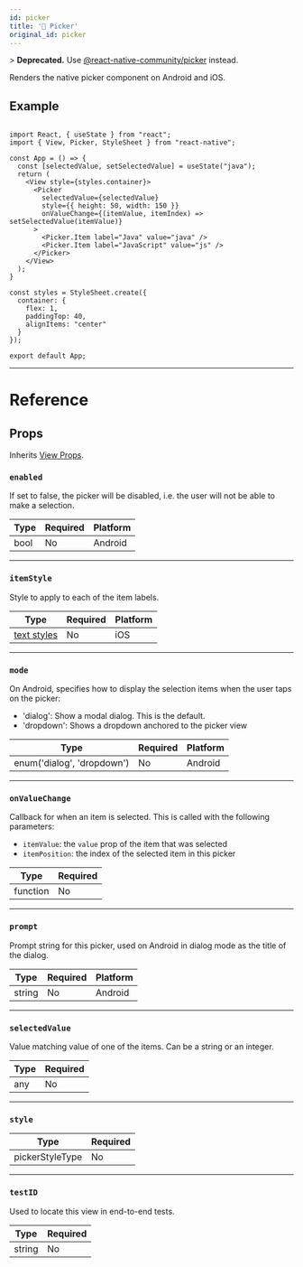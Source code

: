 ```yaml
---
id: picker
title: '🚧 Picker'
original_id: picker
---
```


&gt; **Deprecated.** Use [@react-native-community/picker](https://github.com/react-native-community/react-native-picker) instead.

Renders the native picker component on Android and iOS.

## Example

```SnackPlayer name=picker

import React, { useState } from "react";
import { View, Picker, StyleSheet } from "react-native";

const App = () => {
  const [selectedValue, setSelectedValue] = useState("java");
  return (
    <View style={styles.container}>
      <Picker
        selectedValue={selectedValue}
        style={{ height: 50, width: 150 }}
        onValueChange={(itemValue, itemIndex) => setSelectedValue(itemValue)}
      >
        <Picker.Item label="Java" value="java" />
        <Picker.Item label="JavaScript" value="js" />
      </Picker>
    </View>
  );
}

const styles = StyleSheet.create({
  container: {
    flex: 1,
    paddingTop: 40,
    alignItems: "center"
  }
});

export default App;

```

---

# Reference

## Props

Inherits [View Props](view.md#props).

### `enabled`

If set to false, the picker will be disabled, i.e. the user will not be able to make a selection.

| Type | Required | Platform |
| ---- | -------- | -------- |
| bool | No       | Android  |

---

### `itemStyle`

Style to apply to each of the item labels.

| Type                               | Required | Platform |
| ---------------------------------- | -------- | -------- |
| [text styles](text-style-props.md) | No       | iOS      |

---

### `mode`

On Android, specifies how to display the selection items when the user taps on the picker:

- 'dialog': Show a modal dialog. This is the default.
- 'dropdown': Shows a dropdown anchored to the picker view

| Type                       | Required | Platform |
| -------------------------- | -------- | -------- |
| enum('dialog', 'dropdown') | No       | Android  |

---

### `onValueChange`

Callback for when an item is selected. This is called with the following parameters:

- `itemValue`: the `value` prop of the item that was selected
- `itemPosition`: the index of the selected item in this picker

| Type     | Required |
| -------- | -------- |
| function | No       |

---

### `prompt`

Prompt string for this picker, used on Android in dialog mode as the title of the dialog.

| Type   | Required | Platform |
| ------ | -------- | -------- |
| string | No       | Android  |

---

### `selectedValue`

Value matching value of one of the items. Can be a string or an integer.

| Type | Required |
| ---- | -------- |
| any  | No       |

---

### `style`

| Type            | Required |
| --------------- | -------- |
| pickerStyleType | No       |

---

### `testID`

Used to locate this view in end-to-end tests.

| Type   | Required |
| ------ | -------- |
| string | No       |
